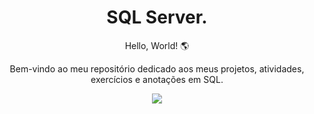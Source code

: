 <h1 align="center">SQL Server.</h1>

<p align="center">Hello, World! 🌎</p>
<p align="center">Bem-vindo ao meu repositório dedicado aos meus projetos, atividades, exercícios e anotações em SQL.</p>

<div align="center">
  <img src="https://user-images.githubusercontent.com/87160095/181146380-6945bdba-0168-484c-8e30-5d785188c196.png">
</div>

